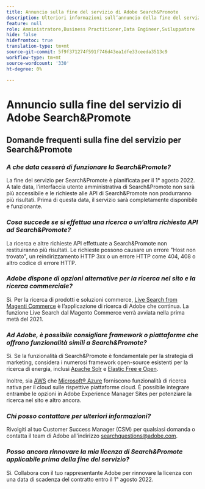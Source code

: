 ```yaml
---
title: Annuncio sulla fine del servizio di Adobe Search&Promote
description: Ulteriori informazioni sull’annuncio della fine del servizio di Adobe Search&Promote.
feature: null
role: Amministratore,Business Practitioner,Data Engineer,Sviluppatore
hide: false
hidefromtoc: true
translation-type: tm+mt
source-git-commit: 5f9f371274f591f746d43ea1dfe33ceeda3513c9
workflow-type: tm+mt
source-wordcount: '330'
ht-degree: 0%

---
```



# Annuncio sulla fine del servizio di Adobe Search&amp;Promote

## Domande frequenti sulla fine del servizio per Search&amp;Promote

### **_A che data cesserà di funzionare la Search&amp;Promote?_**

La fine del servizio per Search&amp;Promote è pianificata per il 1° agosto 2022. A tale data, l’interfaccia utente amministrativa di Search&amp;Promote non sarà più accessibile e le richieste alle API di Search&amp;Promote non produrranno più risultati. Prima di questa data, il servizio sarà completamente disponibile e funzionante.

### **_Cosa succede se si effettua una ricerca o un’altra richiesta API ad Search&amp;Promote?_**

La ricerca e altre richieste API effettuate a Search&amp;Promote non restituiranno più risultati. Le richieste possono causare un errore &quot;Host non trovato&quot;, un reindirizzamento HTTP 3xx o un errore HTTP come 404, 408 o altro codice di errore HTTP.

### **_Adobe dispone di opzioni alternative per la ricerca nel sito e la ricerca commerciale?_**

Sì. Per la ricerca di prodotti e soluzioni commerce, [Live Search from Magenti Commerce](https://blog.adobe.com/en/publish/2020/11/23/new-ai-capabilities-for-magento-commerce-improve-retail.html) è l’applicazione di ricerca di Adobe che continua. La funzione Live Search dal Magento Commerce verrà avviata nella prima metà del 2021.

### **_Ad Adobe, è possibile consigliare framework o piattaforme che offrono funzionalità simili a Search&amp;Promote?_**

Sì. Se la funzionalità di Search&amp;Promote è fondamentale per la strategia di marketing, considera i numerosi framework open-source esistenti per la ricerca di energia, inclusi [Apache Solr](https://solr.apache.org/) e [Elastic Free e Open](https://www.elastic.co/about/free-and-open).

Inoltre, sia [AWS](https://aws.amazon.com/cloudsearch/) che [Microsoft® Azure](https://azure.microsoft.com/en-us/services/search/) forniscono funzionalità di ricerca nativa per il cloud sulle rispettive piattaforme cloud. È possibile integrare entrambe le opzioni in Adobe Experience Manager Sites per potenziare la ricerca nel sito e altro ancora.

### **_Chi posso contattare per ulteriori informazioni?_**

Rivolgiti al tuo Customer Success Manager (CSM) per qualsiasi domanda o contatta il team di Adobe all&#39;indirizzo [searchquestions@adobe.com](mailto:searchquestions@adobe.com).

### **_Posso ancora rinnovare la mia licenza di Search&amp;Promote applicabile prima della fine del servizio?_**

Sì. Collabora con il tuo rappresentante Adobe per rinnovare la licenza con una data di scadenza del contratto entro il 1° agosto 2022.